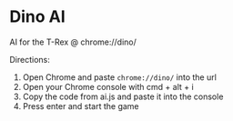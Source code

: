 # Dino AI

AI for the T-Rex @ chrome://dino/

Directions:

1) Open Chrome and paste `chrome://dino/` into the url
2) Open your Chrome console with cmd + alt + i
3) Copy the code from ai.js and paste it into the console
4) Press enter and start the game